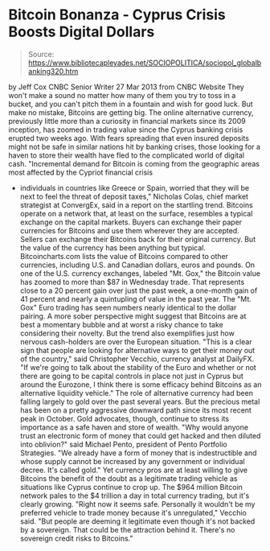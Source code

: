 # Bitcoin Bonanza - Cyprus Crisis Boosts Digital Dollars

> Source: https://www.bibliotecapleyades.net/SOCIOPOLITICA/sociopol_globalbanking320.htm

by Jeff Cox
CNBC Senior Writer
27 Mar 2013
from
CNBC
Website
They won't make a sound no matter how many of them you try to toss in a
bucket, and you can't pitch them in a fountain and wish for good luck. But
make no mistake,
Bitcoins are getting big.
The online alternative currency, previously little more than a curiosity in
financial markets since its 2009 inception, has zoomed in trading value
since the Cyprus banking crisis erupted two weeks ago.
With fears spreading that even insured deposits might not be safe in similar
nations hit by banking crises, those looking for a haven to store their
wealth have fled to the complicated world of digital cash.
"Incremental demand for Bitcoin is coming
from the geographic areas most affected by the Cypriot financial crisis
- individuals in countries like Greece or Spain, worried that they will
be next to feel the threat of deposit taxes," Nicholas Colas, chief
market strategist at ConvergEx, said in a report on the startling trend.
Bitcoins operate on a network that, at least on
the surface, resembles a typical exchange on the capital markets.
Buyers can exchange their paper currencies for
Bitcoins and use them wherever they are accepted. Sellers can exchange their
Bitcoins back for their original currency.
But the value of the currency has been anything but typical.
Bitcoincharts.com lists the value of
Bitcoins compared to other currencies, including U.S. and Canadian dollars,
euros and pounds.
On one of the U.S. currency exchanges, labeled "Mt.
Gox," the Bitcoin value has zoomed to more than $87 in Wednesday
trade. That represents close to a 20 percent gain over just the past week, a
one-month gain of 41 percent and nearly a quintupling of value in the past
year.
The "Mt. Gox" Euro trading has seen numbers nearly identical to the dollar
pairing.
A more sober perspective might suggest that Bitcoins are at best a momentary
bubble and at worst a risky chance to take considering their novelty.
But the trend also exemplifies just how nervous cash-holders are over the
European situation.
"This is a clear sign that people are
looking for alternative ways to get their money out of the country,"
said Christopher Vecchio, currency analyst at DailyFX.
"If we're going to talk about the stability
of the Euro and whether or not there are going to be capital controls in
place not just in Cyprus but around the Eurozone, I think there is some
efficacy behind Bitcoins as an alternative liquidity vehicle."
The role of alternative currency had been
falling largely to gold over the past several years. But the precious metal
has been on a pretty aggressive downward path since its most recent peak in
October.
Gold advocates, though, continue to stress its importance as a safe haven
and store of wealth.
"Why would anyone trust an electronic form
of money that could get hacked and then diluted into oblivion?" said
Michael Pento, president of Pento Portfolio Strategies.
"We already have a form of money that is
indestructible and whose supply cannot be increased by any government or
individual decree.
It's called gold."
Yet currency pros are at least willing to give
Bitcoins the benefit of the doubt as a legitimate trading vehicle as
situations like Cyprus continue to crop up.
The $964 million Bitcoin network pales to the $4 trillion a day in total
currency trading, but it's clearly growing.
"Right now it seems safe. Personally it
wouldn't be my preferred vehicle to trade money because it's
unregulated," Vecchio said.
"But people are deeming it legitimate even
though it's not backed by a sovereign. That could be the attraction
behind it. There's no sovereign credit risks to Bitcoins."
